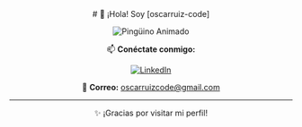<div align="center">
  # 👋 ¡Hola! Soy [oscarruiz-code]

  ![Pingüino Animado](https://media.giphy.com/media/Wn74RUT0vjnoU98Hnt/giphy.gif)

  📫 **Conéctate conmigo:**

  [![LinkedIn](https://img.shields.io/badge/LinkedIn-0A66C2?style=flat&logo=linkedin&logoColor=white)](https://www.linkedin.com/in/%C3%B3scar-ruiz-rosa-78b520245/)  

  📧 **Correo:** [oscarruizcode@gmail.com](mailto:oscarruizcode@gmail.com)

  ---

  ✨ ¡Gracias por visitar mi perfil!
</div>
